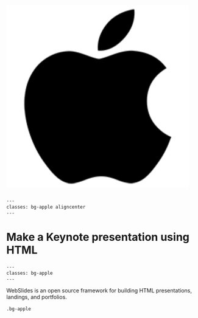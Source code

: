 # ![Apple Logo](_static/images/logos/apple.svg)

<!-- I can't class a header image, should be whitelogo -->

```{slide-config} 
---
classes: bg-apple aligncenter
---
```

# Make a Keynote presentation using HTML

```{slide-config} 
---
classes: bg-apple
---
```

WebSlides is an open source framework for building HTML presentations, landings, and portfolios.

````
.bg-apple
````